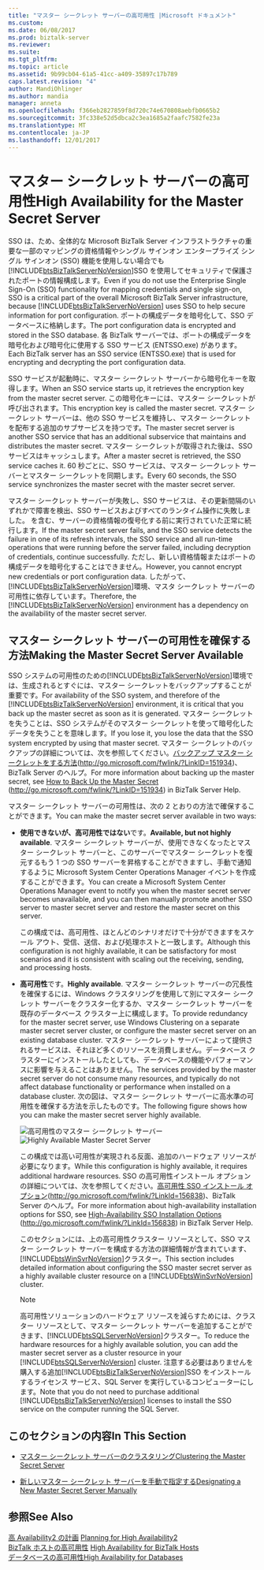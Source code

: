 ```yaml
---
title: "マスター シークレット サーバーの高可用性 |Microsoft ドキュメント"
ms.custom: 
ms.date: 06/08/2017
ms.prod: biztalk-server
ms.reviewer: 
ms.suite: 
ms.tgt_pltfrm: 
ms.topic: article
ms.assetid: 9b99cb04-61a5-41cc-a409-35897c17b789
caps.latest.revision: "4"
author: MandiOhlinger
ms.author: mandia
manager: anneta
ms.openlocfilehash: f366eb2827859f8d720c74e670808aebfb0665b2
ms.sourcegitcommit: 3fc338e52d5dbca2c3ea1685a2faafc7582fe23a
ms.translationtype: MT
ms.contentlocale: ja-JP
ms.lasthandoff: 12/01/2017
---
```

# <a name="high-availability-for-the-master-secret-server"></a><span data-ttu-id="4962b-102">マスター シークレット サーバーの高可用性</span><span class="sxs-lookup"><span data-stu-id="4962b-102">High Availability for the Master Secret Server</span></span>
<span data-ttu-id="4962b-103">SSO は、ため、全体的な Microsoft BizTalk Server インフラストラクチャの重要な一部のマッピングの資格情報やシングル サインオン エンタープライズ シングル サインオン (SSO) 機能を使用しない場合でも[!INCLUDE[btsBizTalkServerNoVersion](../includes/btsbiztalkservernoversion-md.md)]SSO を使用してセキュリティで保護されたポートの情報構成します。</span><span class="sxs-lookup"><span data-stu-id="4962b-103">Even if you do not use the Enterprise Single Sign-On (SSO) functionality for mapping credentials and single sign-on, SSO is a critical part of the overall Microsoft BizTalk Server infrastructure, because [!INCLUDE[btsBizTalkServerNoVersion](../includes/btsbiztalkservernoversion-md.md)] uses SSO to help secure information for port configuration.</span></span> <span data-ttu-id="4962b-104">ポートの構成データを暗号化して、SSO データベースに格納します。</span><span class="sxs-lookup"><span data-stu-id="4962b-104">The port configuration data is encrypted and stored in the SSO database.</span></span> <span data-ttu-id="4962b-105">各 BizTalk サーバーでは、ポートの構成データを暗号化および暗号化に使用する SSO サービス (ENTSSO.exe) があります。</span><span class="sxs-lookup"><span data-stu-id="4962b-105">Each BizTalk server has an SSO service (ENTSSO.exe) that is used for encrypting and decrypting the port configuration data.</span></span>  
  
 <span data-ttu-id="4962b-106">SSO サービスが起動時に、マスター シークレット サーバーから暗号化キーを取得します。</span><span class="sxs-lookup"><span data-stu-id="4962b-106">When an SSO service starts up, it retrieves the encryption key from the master secret server.</span></span> <span data-ttu-id="4962b-107">この暗号化キーには、マスター シークレットが呼び出されます。</span><span class="sxs-lookup"><span data-stu-id="4962b-107">This encryption key is called the master secret.</span></span> <span data-ttu-id="4962b-108">マスター シークレット サーバーは、他の SSO サービスを維持し、マスター シークレットを配布する追加のサブサービスを持つです。</span><span class="sxs-lookup"><span data-stu-id="4962b-108">The master secret server is another SSO service that has an additional subservice that maintains and distributes the master secret.</span></span> <span data-ttu-id="4962b-109">マスター シークレットが取得された後は、SSO サービスはキャッシュします。</span><span class="sxs-lookup"><span data-stu-id="4962b-109">After a master secret is retrieved, the SSO service caches it.</span></span> <span data-ttu-id="4962b-110">60 秒ごとに、SSO サービスは、マスター シークレット サーバーとマスター シークレットを同期します。</span><span class="sxs-lookup"><span data-stu-id="4962b-110">Every 60 seconds, the SSO service synchronizes the master secret with the master secret server.</span></span>  
  
 <span data-ttu-id="4962b-111">マスター シークレット サーバーが失敗し、SSO サービスは、その更新間隔のいずれかで障害を検出、SSO サービスおよびすべてのランタイム操作に失敗しました。 を含む、サーバーの資格情報の復号化する前に実行されていた正常に続行します。</span><span class="sxs-lookup"><span data-stu-id="4962b-111">If the master secret server fails, and the SSO service detects the failure in one of its refresh intervals, the SSO service and all run-time operations that were running before the server failed, including decryption of credentials, continue successfully.</span></span> <span data-ttu-id="4962b-112">ただし、新しい資格情報またはポートの構成データを暗号化することはできません。</span><span class="sxs-lookup"><span data-stu-id="4962b-112">However, you cannot encrypt new credentials or port configuration data.</span></span> <span data-ttu-id="4962b-113">したがって、[!INCLUDE[btsBizTalkServerNoVersion](../includes/btsbiztalkservernoversion-md.md)]環境、マスタ シークレット サーバーの可用性に依存しています。</span><span class="sxs-lookup"><span data-stu-id="4962b-113">Therefore, the [!INCLUDE[btsBizTalkServerNoVersion](../includes/btsbiztalkservernoversion-md.md)] environment has a dependency on the availability of the master secret server.</span></span>  
  
## <a name="making-the-master-secret-server-available"></a><span data-ttu-id="4962b-114">マスター シークレット サーバーの可用性を確保する方法</span><span class="sxs-lookup"><span data-stu-id="4962b-114">Making the Master Secret Server Available</span></span>  
 <span data-ttu-id="4962b-115">SSO システムの可用性のための[!INCLUDE[btsBizTalkServerNoVersion](../includes/btsbiztalkservernoversion-md.md)]環境では、生成されるとすぐには、マスター シークレットをバックアップすることが重要です。</span><span class="sxs-lookup"><span data-stu-id="4962b-115">For availability of the SSO system, and therefore of the [!INCLUDE[btsBizTalkServerNoVersion](../includes/btsbiztalkservernoversion-md.md)] environment, it is critical that you back up the master secret as soon as it is generated.</span></span> <span data-ttu-id="4962b-116">マスター シークレットを失うことは、SSO システムがそのマスター シークレットを使って暗号化したデータを失うことを意味します。</span><span class="sxs-lookup"><span data-stu-id="4962b-116">If you lose it, you lose the data that the SSO system encrypted by using that master secret.</span></span> <span data-ttu-id="4962b-117">マスター シークレットのバックアップの詳細については、次を参照してください。[バックアップ マスター シークレットをする方法](http://go.microsoft.com/fwlink/?LinkID=151934)(http://go.microsoft.com/fwlink/?LinkID=151934)、BizTalk Server のヘルプ。</span><span class="sxs-lookup"><span data-stu-id="4962b-117">For more information about backing up the master secret, see [How to Back Up the Master Secret](http://go.microsoft.com/fwlink/?LinkID=151934) (http://go.microsoft.com/fwlink/?LinkID=151934) in BizTalk Server Help.</span></span>  
  
 <span data-ttu-id="4962b-118">マスター シークレット サーバーの可用性は、次の 2 とおりの方法で確保することができます。</span><span class="sxs-lookup"><span data-stu-id="4962b-118">You can make the master secret server available in two ways:</span></span>  
  
-   <span data-ttu-id="4962b-119">**使用できないが、高可用性ではない**です。</span><span class="sxs-lookup"><span data-stu-id="4962b-119">**Available, but not highly available**.</span></span> <span data-ttu-id="4962b-120">マスター シークレット サーバーが、使用できなくなったとマスター シークレット サーバーと、このサーバーでマスター シークレットを復元するもう 1 つの SSO サーバーを昇格することができますし、手動で通知するように Microsoft System Center Operations Manager イベントを作成することができます。</span><span class="sxs-lookup"><span data-stu-id="4962b-120">You can create a Microsoft System Center Operations Manager event to notify you when the master secret server becomes unavailable, and you can then manually promote another SSO server to master secret server and restore the master secret on this server.</span></span>  
  
     <span data-ttu-id="4962b-121">この構成では、高可用性、ほとんどのシナリオだけで十分ができますをスケール アウト、受信、送信、および処理ホストと一致します。</span><span class="sxs-lookup"><span data-stu-id="4962b-121">Although this configuration is not highly available, it can be satisfactory for most scenarios and it is consistent with scaling out the receiving, sending, and processing hosts.</span></span>  
  
-   <span data-ttu-id="4962b-122">**高可用性**です。</span><span class="sxs-lookup"><span data-stu-id="4962b-122">**Highly available**.</span></span> <span data-ttu-id="4962b-123">マスター シークレット サーバーの冗長性を確保するには、Windows クラスタリングを使用して別にマスター シークレット サーバーをクラスター化するか、マスター シークレット サーバーを既存のデータベース クラスター上に構成します。</span><span class="sxs-lookup"><span data-stu-id="4962b-123">To provide redundancy for the master secret server, use Windows Clustering on a separate master secret server cluster, or configure the master secret server on an existing database cluster.</span></span> <span data-ttu-id="4962b-124">マスター シークレット サーバーによって提供されるサービスは、それほど多くのリソースを消費しません。データベース クラスターにインストールしたとしても、データベースの機能やパフォーマンスに影響を与えることはありません。</span><span class="sxs-lookup"><span data-stu-id="4962b-124">The services provided by the master secret server do not consume many resources, and typically do not affect database functionality or performance when installed on a database cluster.</span></span> <span data-ttu-id="4962b-125">次の図は、マスター シークレット サーバーに高水準の可用性を確保する方法を示したものです。</span><span class="sxs-lookup"><span data-stu-id="4962b-125">The following figure shows how you can make the master secret server highly available.</span></span>  
  
     <span data-ttu-id="4962b-126">![高可用性のマスター シークレット サーバー](../core/media/tdi-highava-msscluster.gif "TDI_HighAva_MSSCluster")</span><span class="sxs-lookup"><span data-stu-id="4962b-126">![Highly Available Master Secret Server](../core/media/tdi-highava-msscluster.gif "TDI_HighAva_MSSCluster")</span></span>  
  
     <span data-ttu-id="4962b-127">この構成では高い可用性が実現される反面、追加のハードウェア リソースが必要になります。</span><span class="sxs-lookup"><span data-stu-id="4962b-127">While this configuration is highly available, it requires additional hardware resources.</span></span> <span data-ttu-id="4962b-128">SSO の高可用性インストール オプションの詳細については、次を参照してください。[高可用性 SSO インストール オプション](http://go.microsoft.com/fwlink/?LinkId=156838)(http://go.microsoft.com/fwlink/?LinkId=156838)、BizTalk Server のヘルプ。</span><span class="sxs-lookup"><span data-stu-id="4962b-128">For more information about high-availability installation options for SSO, see [High-Availability SSO Installation Options](http://go.microsoft.com/fwlink/?LinkId=156838) (http://go.microsoft.com/fwlink/?LinkId=156838) in BizTalk Server Help.</span></span>  
  
     <span data-ttu-id="4962b-129">このセクションには、上の高可用性クラスター リソースとして、SSO マスター シークレット サーバーを構成する方法の詳細情報が含まれています、[!INCLUDE[btsWinSvrNoVersion](../includes/btswinsvrnoversion-md.md)]クラスター。</span><span class="sxs-lookup"><span data-stu-id="4962b-129">This section includes detailed information about configuring the SSO master secret server as a highly available cluster resource on a [!INCLUDE[btsWinSvrNoVersion](../includes/btswinsvrnoversion-md.md)] cluster.</span></span>  
  
    > [!NOTE]  
    >  <span data-ttu-id="4962b-130">高可用性ソリューションのハードウェア リソースを減らすためには、クラスター リソースとして、マスター シークレット サーバーを追加することができます、[!INCLUDE[btsSQLServerNoVersion](../includes/btssqlservernoversion-md.md)]クラスター。</span><span class="sxs-lookup"><span data-stu-id="4962b-130">To reduce the hardware resources for a highly available solution, you can add the master secret server as a cluster resource in your [!INCLUDE[btsSQLServerNoVersion](../includes/btssqlservernoversion-md.md)] cluster.</span></span> <span data-ttu-id="4962b-131">注意する必要はありませんを購入する追加[!INCLUDE[btsBizTalkServerNoVersion](../includes/btsbiztalkservernoversion-md.md)]SSO をインストールするライセンス サービス、SQL Server を実行しているコンピューターにします。</span><span class="sxs-lookup"><span data-stu-id="4962b-131">Note that you do not need to purchase additional [!INCLUDE[btsBizTalkServerNoVersion](../includes/btsbiztalkservernoversion-md.md)] licenses to install the SSO service on the computer running the SQL Server.</span></span>  
  
## <a name="in-this-section"></a><span data-ttu-id="4962b-132">このセクションの内容</span><span class="sxs-lookup"><span data-stu-id="4962b-132">In This Section</span></span>  
  
-   [<span data-ttu-id="4962b-133">マスター シークレット サーバーのクラスタリング</span><span class="sxs-lookup"><span data-stu-id="4962b-133">Clustering the Master Secret Server</span></span>](../technical-guides/clustering-the-master-secret-server.md)  
  
-   [<span data-ttu-id="4962b-134">新しいマスター シークレット サーバーを手動で指定する</span><span class="sxs-lookup"><span data-stu-id="4962b-134">Designating a New Master Secret Server Manually</span></span>](../technical-guides/designating-a-new-master-secret-server-manually.md)  
  
## <a name="see-also"></a><span data-ttu-id="4962b-135">参照</span><span class="sxs-lookup"><span data-stu-id="4962b-135">See Also</span></span>  
 <span data-ttu-id="4962b-136">[高 Availability2 の計画](../technical-guides/planning-for-high-availability2.md) </span><span class="sxs-lookup"><span data-stu-id="4962b-136">[Planning for High Availability2](../technical-guides/planning-for-high-availability2.md) </span></span>  
 <span data-ttu-id="4962b-137">[BizTalk ホストの高可用性](../technical-guides/high-availability-for-biztalk-hosts.md) </span><span class="sxs-lookup"><span data-stu-id="4962b-137">[High Availability for BizTalk Hosts](../technical-guides/high-availability-for-biztalk-hosts.md) </span></span>  
 [<span data-ttu-id="4962b-138">データベースの高可用性</span><span class="sxs-lookup"><span data-stu-id="4962b-138">High Availability for Databases</span></span>](../technical-guides/high-availability-for-databases.md)